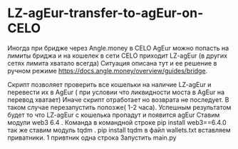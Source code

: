 # LZ-agEur-transfer-to-agEur-on-CELO
Иногда при  бридже через Angle.money в CELO AgEur можно попасть на лимиты бриджа и на кошелек в сети CELO приходит LZ-agEur (в других сетях лимита хватало всегда)
Ситуация описана тут и ее решение в ручном режиме https://docs.angle.money/overview/guides/bridge.

Скрипт позволяет проверить все кошельки на наличие LZ-agEur и перевести их в AgEur ( при условии что ликвидности моста в AgEur на перевод хватает) Иначе скрипт отработает но возврата не последует. В таком случае перезапустить попозже( 1-2 часа). Успешным результатом будет то что LZ-agEur с кошелька пропадут и появится agEur
Ставим модули web3 6.4 . Команда в командной строке pip install web3==6.4.0 так же ставим модуль tqdm . pip install tqdm
в файл wallets.txt вставляем приватники. 1 привтник одна строка
Запустить main.py

